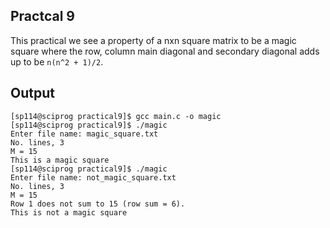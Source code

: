 ## Practcal 9

This practical we see a property of a nxn square matrix to be a magic square where the row, column main diagonal and secondary diagonal adds up to be `n(n^2 + 1)/2`.

## Output

```shell
[sp114@sciprog practical9]$ gcc main.c -o magic
[sp114@sciprog practical9]$ ./magic
Enter file name: magic_square.txt
No. lines, 3
M = 15
This is a magic square
[sp114@sciprog practical9]$ ./magic
Enter file name: not_magic_square.txt
No. lines, 3
M = 15
Row 1 does not sum to 15 (row sum = 6).
This is not a magic square
```